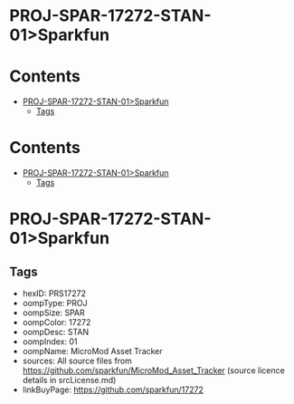 
PROJ-SPAR-17272-STAN-01>Sparkfun
================================

Contents
========

* [PROJ-SPAR-17272-STAN-01>Sparkfun](#proj-spar-17272-stan-01sparkfun)
	* [Tags](#tags)

Contents
========

* [PROJ-SPAR-17272-STAN-01>Sparkfun](#proj-spar-17272-stan-01sparkfun)
	* [Tags](#tags)

# PROJ-SPAR-17272-STAN-01>Sparkfun

## Tags

- hexID: PRS17272
- oompType: PROJ
- oompSize: SPAR
- oompColor: 17272
- oompDesc: STAN
- oompIndex: 01
- oompName: MicroMod Asset Tracker
- sources: All source files from https://github.com/sparkfun/MicroMod_Asset_Tracker (source licence details in srcLicense.md)
- linkBuyPage: https://github.com/sparkfun/17272

